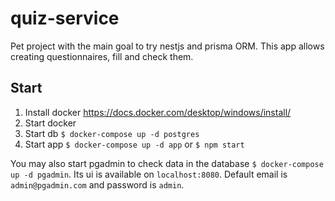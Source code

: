 # quiz-service

Pet project with the main goal to try nestjs and prisma ORM. This app allows creating questionnaires, fill and check them.

## Start

1. Install docker https://docs.docker.com/desktop/windows/install/
2. Start docker
3. Start db `$ docker-compose up -d postgres`
4. Start app `$ docker-compose up -d app` or `$ npm start`

You may also start pgadmin to check data in the database `$ docker-compose up -d pgadmin`. Its ui is available on `localhost:8080`. Default email is `admin@pgadmin.com` and password is `admin`.